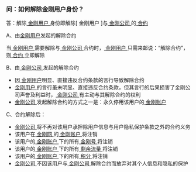 ### 问：如何解除金刚用户身份？

答：解除[ 金刚用户 ]()身份即解除[ 金刚用户 ]与[ 金刚公司 ]()的[ 合约 ]()

A、由[金刚用户]()发起的解除合约

当[ 金刚用户 ]()需要解除与[ 金刚公司 ]()合约时，[ 金刚用户 ]()只需来邮说：“解除合约”，则[ 合约 ]()立即解除

B、由[ 金刚公司 ]()发起的解除合约

- 因[ 金刚用户]()明显、直接违反合约条款的言行导致解除合约
- [ 金刚用户 ]()的言行虽未明显、直接违反合约条款，但其言行的后果损害了金刚公司声誉及利益时，[ 金刚公司 ]()有主动与其解除合约的权利
- [ 金刚公司 ]()发起解除合约的方式之一是：永久停用该用户的[ 金刚账户 ]()

C、合约解除后：

- [ 金刚公司 ]()将不再对该用户承担除用户信息与用户隐私保护条款之外的合约义务
- 该用户在[ 金刚网 ]()的[ 金刚账户 ]()将注销
- 该用户的[ 金刚账户 ]()下的所有[ 金刚号 ]()将注销
- 该用户的[ 金刚账户 ]()下的所有[ 剩余流量 ]()将注销
- 该用户的[ 金刚账户 ]()下的所有[ 积分 ]()将注销
- [ 金刚公司 ]()不因该用户与[ 金刚公司 ]()解除合约而放弃对其个人信息和隐私的保护

